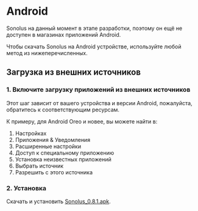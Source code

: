 # Android

Sonolus на данный момент в этапе разработки, поэтому он ещё не доступен в магазинах приложений Android.

Чтобы скачать Sonolus на Android устройстве, используйте любой метод из нижеперечисленных.

## Загрузка из внешних источников

### 1. Включите загрузку приложений из внешних источников

Этот шаг зависит от вашего устройства и версии Android, пожалуйста, обратитесь к соответствующим ресурсам.

К примеру, для Android Oreo и новее, вы можете найти в:

1. Настройках
2. Приложения &amp; Уведомления
3. Расширенные настройки
4. Доступ к специальному приложению
5. Установка неизвестных приложений
6. Выбрать источник
7. Разрешить с этого источника

### 2. Установка

Скачать и установить [Sonolus_0.8.1.apk](https://download.sonolus.com/Sonolus_0.8.1.apk).
